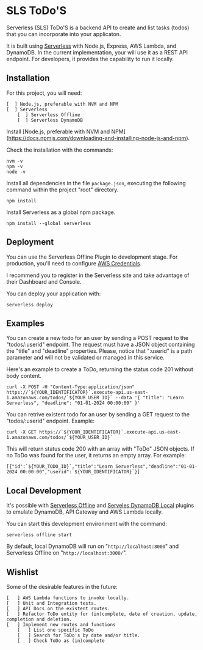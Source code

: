 # SLS ToDo'S 

Serverless (SLS) ToDo'S is a backend API to create and list tasks (todos) that you can incorporate into your applicaton.

It is built using [Serverless](https://www.serverless.com/) with Node.js, Express, AWS Lambda, and DynamoDB. In the current implementation, your will use it as a REST API endpoint. For developers, it provides the capability to run it locally.

## Installation

For this project, you will need:

    [  ] Node.js, preferable with NVM and NPM
    [  ] Serverless
        [  ] Serverless Offline
        [  ] Serverless DynamoDB

Install [Node.js, preferable with NVM and NPM] (https://docs.npmjs.com/downloading-and-installing-node-js-and-npm). 

Check the installation with the commands:
```
nvm -v
npm -v
node -v
```

Install all dependencies in the file ```package.json```, executing the following command within the project "root" directory.
``` 
npm install
```

Install Serverless as a global npm package.
``` 
npm install --global serverless
```

## Deployment

You can use the Serverless Offline Plugin to development stage. For production, you'll need to configure [AWS Credentials](https://www.serverless.com/framework/docs/providers/aws/guide/credentials/).

I recommend you to register in the Serverless site and take advantage of their Dashboard and Console.

You can deploy your application with:

``` 
serverless deploy
```

## Examples

You can create a new todo for an user by sending a POST request to the "todos/:userid" endpoint. The request must have a JSON object containing the "title" and "deadline" properties. Please, notice that ":userid" is a path parameter and will not be validated or managed in this service.

Here's an example to create a ToDo, returning the status code 201 without body content.

```
curl -X POST -H "Content-Type:application/json" https://`${YOUR_IDENTIFICATOR}`.execute-api.us-east-1.amazonaws.com/todos/`${YOUR_USER_ID}` --data '{ "title": "Learn Serverless", "deadline": "01-01-2024 00:00:00" }'
```

You can retrive existent todo for an user by sending a GET request to the "todos/:userid" endpoint. Example:

```
curl -X GET https://`${YOUR_IDENTIFICATOR}`.execute-api.us-east-1.amazonaws.com/todos/`${YOUR_USER_ID}`
```

This will return status code 200 with an array with "ToDo" JSON objects. If no ToDo was found for the user, it returns an empty array. For example:

```
[{"id":`${YOUR_TODO_ID}`,"title":"Learn Serverless","deadline":"01-01-2024 00:00:00","userid":`${YOUR_IDENTIFICATOR}`}]
```

## Local Development

It's possible with [Serverless Offline](https://github.com/dherault/serverless-offline) and [Serveles DynamoDB Local](https://github.com/99x/serverless-dynamodb-local) plugins to emulate DynamoDB, API Gateway and AWS Lambda locally.

You can start this development environment with the command:

```
serverless offline start
```

By default, local DynamoDB will run on "```http://localhost:8000```" and Serverless Offline  on "```http://localhost:3000/```".

## Wishlist
Some of the desirable features in the future:

    [   ] AWS Lambda functions to invoke locally.
    [   ] Unit and Integration tests.
    [   ] API Docs on the existent routes.
    [   ] Refactor ToDo entity for (in)complete, date of creation, update, completion and deletion.
    [   ] Implement new routes and functions
        [   ] List one specific ToDo
        [   ] Search for ToDo's by date and/or title.
        [   ] Check ToDo as (in)complete
